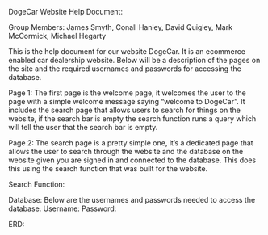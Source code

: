  DogeCar Website Help Document:

Group Members: James Smyth, Conall Hanley, David Quigley, Mark McCormick, Michael Hegarty

This is the help document for our website DogeCar. It is an ecommerce enabled car dealership website. Below will be a description of the pages on the site and the required usernames and passwords for accessing the database.

Page 1:
The first page is the welcome page, it welcomes the user to the page with a simple welcome message saying “welcome to DogeCar”. It includes the search page that allows users to search for things on the website, if the search bar is empty the search function runs a query which will tell the user that the search bar is empty.

Page 2:
The search page is a pretty simple one, it’s a dedicated page that allows the user to search through the website and the database on the website given you are signed in and connected to the database. This does this using the search function that was built for the website.

Search Function:


Database:
Below are the usernames and passwords needed to access the database.
Username:
Password:

ERD:
